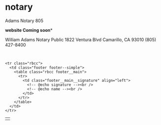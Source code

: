 # notary
Adams Notary 805 

****website Coming soon*****

William Adams Notary Public
1822 Ventura Blvd Camarillo, CA 93010
(805) 427-8400



<!-- @include head.inc.html -->

<body>
  <br />
  <!-- <br/> Makes it easier to add text when composing -->

  <table class="main rbcc">
    <tr class="sp">
      <td class="sp__inner"></td>
    </tr>

    <tr class="rbcc">
      <td class="footer footer--simple">
        <table class="rbcc footer__main">
          <tr>
            <td class="footer__main__signature" align="left">
              <!-- @echo signature --><br />
              <!-- @echo name --><br />
            </td>
          </tr>
        </table>
      </td>
    </tr>
  </table>
</body>



